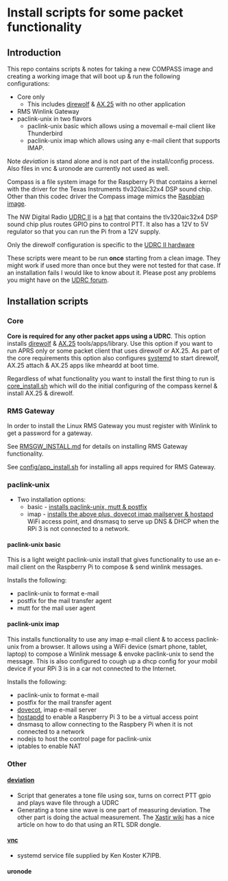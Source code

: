# Install scripts for some packet functionality

## Introduction

This repo contains scripts & notes for taking a new COMPASS image and
creating a working image that will boot up & run the following configurations:
* Core only
  * This includes [direwolf](https://github.com/wb2osz/direwolf/blob/master/README.md) & [AX.25](http://www.linux-ax25.org/wiki/Main_Page) with no other application
* RMS Winlink Gateway
* paclink-unix in two flavors
  * paclink-unix basic which allows using a movemail e-mail client like Thunderbird
  * paclink-unix imap which allows using any e-mail client that supports IMAP.

Note _deviation_ is stand alone and is not part of the install/config
process. Also files in vnc & uronode are currently not used as well.

Compass is a file system image for the Raspberry Pi that contains a
kernel with the driver for the Texas Instruments tlv320aic32x4 DSP
sound chip. Other than this codec driver the Compass image mimics the
[Raspbian image](https://www.raspberrypi.org/downloads/raspbian/).

The NW Digital Radio [UDRC
II](http://nwdigitalradio.com/wp-content/uploads/2012/04/UDRC-IIDS.pdf) is a
[hat](https://github.com/raspberrypi/hats) that contains the
tlv320aic32x4 DSP sound chip plus routes GPIO pins to control PTT. It also has
a 12V to 5V regulator so that you can run the Pi from a 12V supply.

Only the direwolf configuration is specific to the [UDRC II
hardware](http://nwdigitalradio.com/wp-content/uploads/2012/04/UDRC-IIDS.pdf)

These scripts were meant to be run **once** starting from  a clean image. They
might work if used more than once but they were not tested for that
case. If an installation fails I would like to know about it. Please
post any problems you might have on the [UDRC
forum](https://nw-digital-radio.groups.io/g/udrc/).

## Installation scripts

### Core

**Core is required for any other packet apps using a UDRC**. This option
installs
[direwolf](https://github.com/nwdigitalradio/n7nix/tree/master/direwolf)
& [AX.25](https://github.com/nwdigitalradio/n7nix/tree/master/ax25)
tools/apps/library.  Use this option if you want to run APRS only or
some packet client that uses direwolf or AX.25. As part of the core
requirements this option also configures
[systemd](https://github.com/nwdigitalradio/n7nix/tree/master/systemd)
to start direwolf, AX.25 attach & AX.25 apps like mheardd at boot time.

Regardless of what functionality you want to install the first thing to run is
[core_install.sh](https://github.com/nwdigitalradio/n7nix/blob/master/CORE_INSTALL.md)
which will do the initial configuring of the compass kernel & install
AX.25 & direwolf.

### RMS Gateway

In order to install the Linux RMS Gateway you must register with Winlink to get a
password for a gateway.

See
[RMSGW_INSTALL.md](https://github.com/nwdigitalradio/n7nix/blob/master/RMSGW_INSTALL.md)
for details on installing RMS Gateway functionality.

See
[config/app_install.sh](https://github.com/nwdigitalradio/n7nix/tree/master/config/app_install.sh)
for installing all apps required for RMS Gateway.

### paclink-unix

* Two installation options:
  * basic -
  [installs paclink-unix, mutt &
  postfix](https://github.com/nwdigitalradio/n7nix/blob/master/plu/PACLINK-UNIX_INSTALL.md)
  * imap -
  [installs the above plus, dovecot imap mailserver &
  hostapd](https://github.com/nwdigitalradio/n7nix/blob/master/plu/PACLINK-UNIX-IMAP_INSTALL.md)
  WiFi access point, and dnsmasq to serve up DNS & DHCP when the RPi 3
  is not connected to a network.

#### paclink-unix basic

This is a light weight paclink-unix install that gives functionality
to use an e-mail client on the Raspberry Pi to compose & send winlink
messages.

Installs the following:
* paclink-unix to format e-mail
* postfix for the mail transfer agent
* mutt for the mail user agent

#### paclink-unix imap

This installs functionality to use any imap e-mail client & to access
paclink-unix from a browser. It allows using a WiFi device (smart
phone, tablet, laptop) to compose a Winlink message & envoke
paclink-unix to send the message. This is also configured to cough up
a dhcp config for your mobil device if your RPi 3 is in a car not
connected to the Internet.

Installs the following:
* paclink-unix to format e-mail
* postfix for the mail transfer agent
* [dovecot](https://github.com/nwdigitalradio/n7nix/tree/master/mailserv), imap e-mail server
* [hostapdd](https://github.com/nwdigitalradio/n7nix/tree/master/hostap)
to enable a Raspberry Pi 3 to be a virtual access point
* dnsmasq to allow connecting to the Raspbery Pi when it is not
connected to a network
* nodejs to host the control page for paclink-unix
* iptables to enable NAT


### Other

#### [deviation](https://github.com/nwdigitalradio/n7nix/tree/master/deviation)

* Script that generates a tone file using sox, turns on correct PTT
gpio and plays wave file through a UDRC
* Generating a tone sine wave is one part of measuring deviation. The
other part is doing the actual measurement. The [Xastir
wiki](http://xastir.org/index.php/HowTo:Set_Deviation_via_RTL) has a
nice article on how to do that using an RTL SDR dongle.

#### [vnc](https://github.com/nwdigitalradio/n7nix/blob/master/vnc)

* systemd service file supplied by Ken Koster K7IPB.

#### uronode
